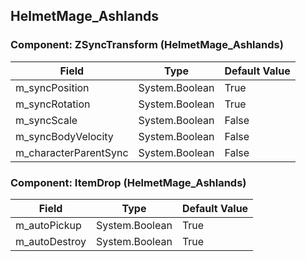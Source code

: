 ## HelmetMage_Ashlands

### Component: ZSyncTransform (HelmetMage_Ashlands)

|Field|Type|Default Value|
|---|---|---|
|m_syncPosition|System.Boolean|True|
|m_syncRotation|System.Boolean|True|
|m_syncScale|System.Boolean|False|
|m_syncBodyVelocity|System.Boolean|False|
|m_characterParentSync|System.Boolean|False|

### Component: ItemDrop (HelmetMage_Ashlands)

|Field|Type|Default Value|
|---|---|---|
|m_autoPickup|System.Boolean|True|
|m_autoDestroy|System.Boolean|True|

